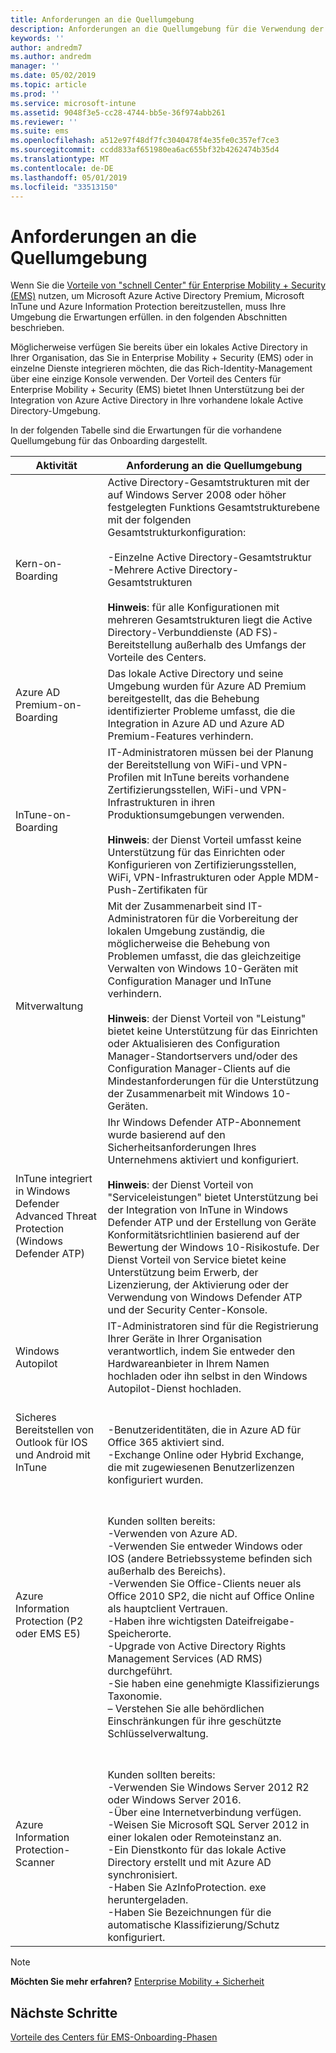 ```yaml
---
title: Anforderungen an die Quellumgebung
description: Anforderungen an die Quellumgebung für die Verwendung der Vorteile des Centers für EMS
keywords: ''
author: andredm7
ms.author: andredm
manager: ''
ms.date: 05/02/2019
ms.topic: article
ms.prod: ''
ms.service: microsoft-intune
ms.assetid: 9048f3e5-cc28-4744-bb5e-36f974abb261
ms.reviewer: ''
ms.suite: ems
ms.openlocfilehash: a512e97f48df7fc3040478f4e35fe0c357ef7ce3
ms.sourcegitcommit: ccdd833af651980ea6ac655bf32b4262474b35d4
ms.translationtype: MT
ms.contentlocale: de-DE
ms.lasthandoff: 05/01/2019
ms.locfileid: "33513150"
---
```

# <a name="source-environment-expectations"></a>Anforderungen an die Quellumgebung

Wenn Sie die [Vorteile von "schnell Center" für Enterprise Mobility + Security (EMS)](EMS-fasttrack-benefit-for-EMS.md) nutzen, um Microsoft Azure Active Directory Premium, Microsoft InTune und Azure Information Protection bereitzustellen, muss Ihre Umgebung die Erwartungen erfüllen. in den folgenden Abschnitten beschrieben.

Möglicherweise verfügen Sie bereits über ein lokales Active Directory in Ihrer Organisation, das Sie in Enterprise Mobility + Security (EMS) oder in einzelne Dienste integrieren möchten, die das Rich-Identity-Management über eine einzige Konsole verwenden. Der Vorteil des Centers für Enterprise Mobility + Security (EMS) bietet Ihnen Unterstützung bei der Integration von Azure Active Directory in Ihre vorhandene lokale Active Directory-Umgebung.

In der folgenden Tabelle sind die Erwartungen für die vorhandene Quellumgebung für das Onboarding dargestellt.

|Aktivität|Anforderung an die Quellumgebung|
|------------|----------------------------------|
|Kern-on-Boarding|Active Directory-Gesamtstrukturen mit der auf Windows Server 2008 oder höher festgelegten Funktions Gesamtstrukturebene mit der folgenden Gesamtstrukturkonfiguration:<br /><br />-Einzelne Active Directory-Gesamtstruktur<br />-Mehrere Active Directory-Gesamtstrukturen </br></br>**Hinweis**: für alle Konfigurationen mit mehreren Gesamtstrukturen liegt die Active Directory-Verbunddienste (AD FS)-Bereitstellung außerhalb des Umfangs der Vorteile des Centers.|
|Azure AD Premium-on-Boarding|Das lokale Active Directory und seine Umgebung wurden für Azure AD Premium bereitgestellt, das die Behebung identifizierter Probleme umfasst, die die Integration in Azure AD und Azure AD Premium-Features verhindern.|
|InTune-on-Boarding| IT-Administratoren müssen bei der Planung der Bereitstellung von WiFi-und VPN-Profilen mit InTune bereits vorhandene Zertifizierungsstellen, WiFi-und VPN-Infrastrukturen in ihren Produktionsumgebungen verwenden.<br /><br /> **Hinweis**: der Dienst Vorteil umfasst keine Unterstützung für das Einrichten oder Konfigurieren von Zertifizierungsstellen, WiFi, VPN-Infrastrukturen oder Apple MDM-Push-Zertifikaten für  |
|Mitverwaltung|Mit der Zusammenarbeit sind IT-Administratoren für die Vorbereitung der lokalen Umgebung zuständig, die möglicherweise die Behebung von Problemen umfasst, die das gleichzeitige Verwalten von Windows 10-Geräten mit Configuration Manager und InTune verhindern.<br /><br />**Hinweis**: der Dienst Vorteil von "Leistung" bietet keine Unterstützung für das Einrichten oder Aktualisieren des Configuration Manager-Standortservers und/oder des Configuration Manager-Clients auf die Mindestanforderungen für die Unterstützung der Zusammenarbeit mit Windows 10-Geräten. |
|InTune integriert in Windows Defender Advanced Threat Protection (Windows Defender ATP)|Ihr Windows Defender ATP-Abonnement wurde basierend auf den Sicherheitsanforderungen Ihres Unternehmens aktiviert und konfiguriert.<br /><br />**Hinweis**: der Dienst Vorteil von "Serviceleistungen" bietet Unterstützung bei der Integration von InTune in Windows Defender ATP und der Erstellung von Geräte Konformitätsrichtlinien basierend auf der Bewertung der Windows 10-Risikostufe. Der Dienst Vorteil von Service bietet keine Unterstützung beim Erwerb, der Lizenzierung, der Aktivierung oder der Verwendung von Windows Defender ATP und der Security Center-Konsole. |
|Windows Autopilot|IT-Administratoren sind für die Registrierung Ihrer Geräte in Ihrer Organisation verantwortlich, indem Sie entweder den Hardwareanbieter in Ihrem Namen hochladen oder ihn selbst in den Windows Autopilot-Dienst hochladen. |
|Sicheres Bereitstellen von Outlook für IOS und Android mit InTune|<br /><br />-Benutzeridentitäten, die in Azure AD für Office 365 aktiviert sind.<br />-Exchange Online oder Hybrid Exchange, die mit zugewiesenen Benutzerlizenzen konfiguriert wurden.<br />|
|Azure Information Protection (P2 oder EMS E5)|<br /><br />Kunden sollten bereits: <br /> -Verwenden von Azure AD.<br />-Verwenden Sie entweder Windows oder IOS (andere Betriebssysteme befinden sich außerhalb des Bereichs).<br /> -Verwenden Sie Office-Clients neuer als Office 2010 SP2, die nicht auf Office Online als hauptclient Vertrauen. <br /> -Haben ihre wichtigsten Dateifreigabe-Speicherorte.  <br /> -Upgrade von Active Directory Rights Management Services (AD RMS) durchgeführt. <br /> -Sie haben eine genehmigte Klassifizierungs Taxonomie. <br /> – Verstehen Sie alle behördlichen Einschränkungen für ihre geschützte Schlüsselverwaltung. <br />|
|Azure Information Protection-Scanner|<br /><br /> Kunden sollten bereits: <br /> -Verwenden Sie Windows Server 2012 R2 oder Windows Server 2016.<br /> -Über eine Internetverbindung verfügen. <br /> -Weisen Sie Microsoft SQL Server 2012 in einer lokalen oder Remoteinstanz an.  <br /> -Ein Dienstkonto für das lokale Active Directory erstellt und mit Azure AD synchronisiert.  <br /> -Haben Sie AzInfoProtection. exe heruntergeladen. <br /> -Haben Sie Bezeichnungen für die automatische Klassifizierung/Schutz konfiguriert.<br />|

> [!NOTE]
> **Möchten Sie mehr erfahren?** 
>  [Enterprise Mobility + Sicherheit](https://www.microsoft.com/cloud-platform/enterprise-mobility)

## <a name="next-steps"></a>Nächste Schritte

[Vorteile des Centers für EMS-Onboarding-Phasen](EMS-onboarding-phases.md)
